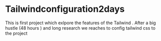 # Tailwindconfiguration2days

 This is first project which exlpore the features of the Tailwind .
 After a big hustle (48 hours ) and long research 
 we reaches to config tailwind css to the project 
